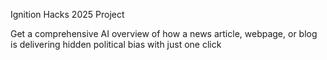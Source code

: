 Ignition Hacks 2025 Project

Get a comprehensive AI overview of how a news article, webpage, or blog is delivering hidden political bias with just one click
